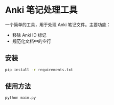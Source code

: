 # Anki 笔记处理工具

一个简单的工具，用于处理 Anki 笔记文件。主要功能：

- 移除 Anki ID 标记
- 规范化文档中的空行

## 安装

```bash
pip install -r requirements.txt
```

## 使用方法

```bash
python main.py
```
